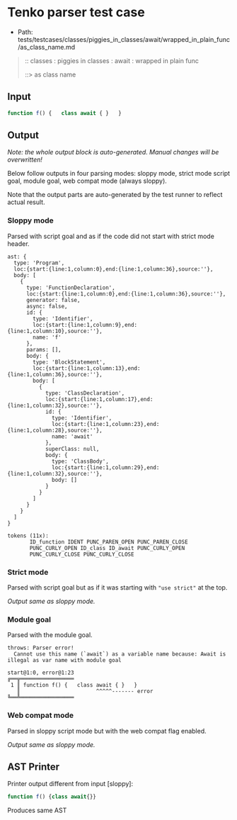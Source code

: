 # Tenko parser test case

- Path: tests/testcases/classes/piggies_in_classes/await/wrapped_in_plain_func/as_class_name.md

> :: classes : piggies in classes : await : wrapped in plain func
>
> ::> as class name

## Input

`````js
function f() {   class await { }   }
`````

## Output

_Note: the whole output block is auto-generated. Manual changes will be overwritten!_

Below follow outputs in four parsing modes: sloppy mode, strict mode script goal, module goal, web compat mode (always sloppy).

Note that the output parts are auto-generated by the test runner to reflect actual result.

### Sloppy mode

Parsed with script goal and as if the code did not start with strict mode header.

`````
ast: {
  type: 'Program',
  loc:{start:{line:1,column:0},end:{line:1,column:36},source:''},
  body: [
    {
      type: 'FunctionDeclaration',
      loc:{start:{line:1,column:0},end:{line:1,column:36},source:''},
      generator: false,
      async: false,
      id: {
        type: 'Identifier',
        loc:{start:{line:1,column:9},end:{line:1,column:10},source:''},
        name: 'f'
      },
      params: [],
      body: {
        type: 'BlockStatement',
        loc:{start:{line:1,column:13},end:{line:1,column:36},source:''},
        body: [
          {
            type: 'ClassDeclaration',
            loc:{start:{line:1,column:17},end:{line:1,column:32},source:''},
            id: {
              type: 'Identifier',
              loc:{start:{line:1,column:23},end:{line:1,column:28},source:''},
              name: 'await'
            },
            superClass: null,
            body: {
              type: 'ClassBody',
              loc:{start:{line:1,column:29},end:{line:1,column:32},source:''},
              body: []
            }
          }
        ]
      }
    }
  ]
}

tokens (11x):
       ID_function IDENT PUNC_PAREN_OPEN PUNC_PAREN_CLOSE
       PUNC_CURLY_OPEN ID_class ID_await PUNC_CURLY_OPEN
       PUNC_CURLY_CLOSE PUNC_CURLY_CLOSE
`````

### Strict mode

Parsed with script goal but as if it was starting with `"use strict"` at the top.

_Output same as sloppy mode._

### Module goal

Parsed with the module goal.

`````
throws: Parser error!
  Cannot use this name (`await`) as a variable name because: Await is illegal as var name with module goal

start@1:0, error@1:23
╔══╦═════════════════
 1 ║ function f() {   class await { }   }
   ║                        ^^^^^------- error
╚══╩═════════════════

`````


### Web compat mode

Parsed in sloppy script mode but with the web compat flag enabled.

_Output same as sloppy mode._

## AST Printer

Printer output different from input [sloppy]:

````js
function f() {class await{}}
````

Produces same AST
